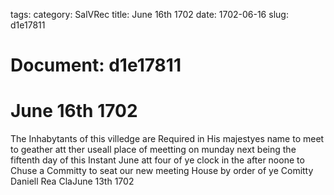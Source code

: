 tags: 
category: SalVRec
title: June 16th 1702
date: 1702-06-16
slug: d1e17811




# Document: d1e17811


# June 16th 1702

The Inhabytants of this villedge are Required in His majestyes name to meet to geather att ther useall place of meetting on munday next being the fiftenth day of this Instant June att four of ye clock in the after noone to Chuse a Committy to seat our new meeting House by order of ye Comitty  Daniell Rea ClaJune 13th 1702
